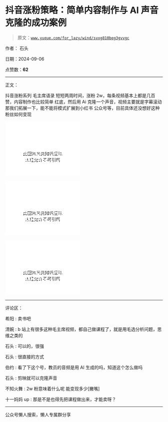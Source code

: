 # 抖音涨粉策略：简单内容制作与 AI 声音克隆的成功案例

> 原文：[`www.yuque.com/for_lazy/wind/svxg810beg3gvvgc`](https://www.yuque.com/for_lazy/wind/svxg810beg3gvvgc)

作者： 石头

日期：2024-09-06

点赞数：**62**

* * *

正文：

抖音涨粉系列 毛主席语录 短短两周时间，涨粉 2w，每条视频基本上都是几百赞，内容制作也比较简单 红底，然后用 Ai 克隆一个声音，视频主要就是字幕滚动
那我们拓展一下，能不能将模式扩展到小红书 公众号等，目前具体还没想好这种粉丝如何变现

![](img/6b8d2939cbc4efed53ba99ba5ff6839c.png "None")

![](img/96f7d2101373e3f8acc610ac907d0f07.png "None")

![](img/965f4e89644703de4c41213df0f9c3ca.png "None")

* * *

评论区：

希阳 : 卖书吧

清婉 : b 站上有很多这种毛主席视频，都自己做课程了，就是用毛选分析问题，思维之类的

石头 : 可以的，很强

石头 : 很直接的方式

伯约 : 看了下这个号，教员的音频是用 AI 生成的吗，知道这个怎么做吗

石头 : 剪映就可以克隆声音

不知火舞 : 2w 粉意味着什么呢 能变现多少[撇嘴]

十一妈妈 up : 那是不是也得先把课程做出来，才能卖呀？

* * *

公众号懒人搜索，懒人专属群分享